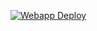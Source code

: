 [![Webapp Deploy](https://github.com/Sensor-Electronic-Technology/Purchase-Request-WebApp/actions/workflows/webapp-deploy.yml/badge.svg)](https://github.com/Sensor-Electronic-Technology/Purchase-Request-WebApp/actions/workflows/webapp-deploy.yml)

